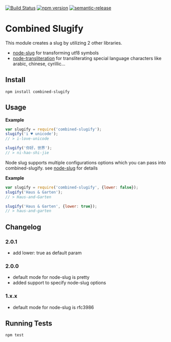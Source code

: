 [![Build Status](https://travis-ci.org/amitevski/combined-slugify.svg?branch=master)](https://travis-ci.org/amitevski/combined-slugify)
[![npm version](https://badge.fury.io/js/combined-slugify.svg)](https://badge.fury.io/js/combined-slugify)
[![semantic-release](https://img.shields.io/badge/%20%20%F0%9F%93%A6%F0%9F%9A%80-semantic--release-e10079.svg)](https://github.com/semantic-release/semantic-release)

# Combined Slugify

This module creates a slug by utilizing 2 other libraries.
  - [node-slug](https://github.com/dodo/node-slug) for transforming utf8 symbols
  - [node-transliteration](https://github.com/andyhu/node-transliteration) for transliterating special language characters like arabic, chinese, cyrillic...

## Install

```
npm install combined-slugify
```

## Usage

__Example__
```javascript
var slugify = require('combined-slugify');
slugify('i ♥ unicode');
// > i-love-unicode

slugify('你好，世界');
// > ni-hao-shi-jie
```


Node slug supports multiple configurations options which you can pass into combined-slugify.
see [node-slug](https://github.com/dodo/node-slug) for details

__Example__
```javascript
var slugify = require('combined-slugify', {lower: false});
slugify('Haus & Garten');
// > Haus-and-Garten

slugify('Haus & Garten', {lower: true});
// > haus-and-garten

```


## Changelog

### 2.0.1

* add lower: true as default param

###  2.0.0

* default mode for node-slug is pretty
* added support to specify node-slug options

### 1.x.x

* default mode for node-slug is rfc3986

## Running Tests
```
npm test
```